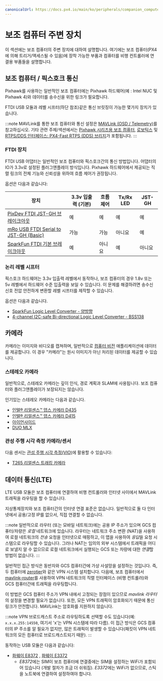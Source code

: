 ```yaml
---
canonicalUrl: https://docs.px4.io/main/ko/peripherals/companion_computer_peripherals
---
```


# 보조 컴퓨터 주변 장치

이 섹션에는 보조 컴퓨터의 주변 장치에 대하여 설명합니다. 여기에는 보조 컴퓨터(PX4에 의해 트리거/액세스될 수 있음)에 장착 가능한 부품과 컴퓨터를 비행 컨트롤러에 연결용 부품들을 설명합니다.

## 보조 컴퓨터 / 픽스호크 통신

Pixhawk를 사용하는 일반적인 보조 컴퓨터에는 Pixhawk 하드웨어(예 : Intel NUC 및 Pixhawk 4)와 데이터를 송수신을 위한 링크가 필요합니다.

FTDI USB 모듈과 레벨 시프터(하단 참조)같은 통신 브릿징이 가능한 몇가지 장치가 있습니다.

:::note MAVLink를 통한 보조 컴퓨터와 통신 설정은 [MAVLink \(OSD / Telemetry\)](../peripherals/mavlink_peripherals.md#example)를 참고하십시오. 기타 관련 주제/섹션에서는 [Pixhawk 시리즈용 보조 컴퓨터](../companion_computer/pixhawk_companion.md), [로보틱스](../robotics/README.md) 및 [RTPS/DDS 인터페이스: PX4-Fast RTPS (DDS) 브리지](../middleware/micrortps.md)가 포함됩니다.
:::

### FTDI 장치

FTDI USB 어댑터는 일반적인 보조 컴퓨터와 픽스호크간의 통신 방법입니다. 어댑터의 IO가 3.3v로 설정된 플러그앤플레이 방식입니다. Pixhawk 하드웨어에서 제공되는 직렬 링크의 전체 기능와 신뢰성을 위하여 흐름 제어가 권장됩니다.

옵션은 다음과 같습니다:

| 장치                                                                                                                      | 3.3v 입출력 (기본) | 흐름 제어 | Tx/Rx LED | JST-GH |
| ----------------------------------------------------------------------------------------------------------------------- | ------------- | ----- | --------- | ------ |
| [PixDev FTDI JST-GH 브레이크아웃](https://pixdev.myshopify.com/products/ftdi-breakout-jst-gh)                                 | 예             | 예     | 예         | 예      |
| [mRo USB FTDI Serial to JST-GH (Basic)](https://store.mrobotics.io/USB-FTDI-Serial-to-JST-GH-p/mro-ftdi-jstgh01-mr.htm) | 가능            | 가능    | 아니요       | 예      |
| [SparkFun FTDI 기본 브레이크아웃](https://www.sparkfun.com/products/9873)                                                       | 예             | 아니요   | 예         | 아니요    |

### 논리 레벨 시프터

픽스호크 하드웨어는 3.3v 입출력 레벨에서 동작하나, 보조 컴퓨터의 경우 1.8v 또는 5v 레벨에서 하드웨어 수준 입출력을 보일 수 있습니다. 이 문제를 해결하려면 송수신 신호 전압 안전하게 변환할 레벨 시프터를 제작할 수 있습니다.

옵션은 다음과 같습니다.

- [SparkFun Logic Level Converter - 양방향](https://www.sparkfun.com/products/12009)
- [4-channel I2C-safe Bi-directional Logic Level Converter - BSS138](https://www.adafruit.com/product/757)

## 카메라

카메라는 이미지와 비디오를 캡쳐하며, 일반적으로 [컴퓨터 비전](../computer_vision/README.md) 애플리케이션에 데이터를 제공합니다. 이 경우 "카메라"는 원시 이미지가 아닌 처리된 데이터를 제공할 수 있습니다.

### 스테레오 카메라

일반적으로, 스테레오 카메라는 깊이 인식, 경로 계획과 SLAM에 사용됩니다. 보조 컴퓨터와 플러그앤플레이가 보장되지는 않습니다.

인기있는 스테레오 카메라는 다음과 같습니다.

- [인텔® 리얼센스™ 뎁스 카메라 D435](https://click.intel.com/intelr-realsensetm-depth-camera-d435.html)
- [인텔® 리얼센스™ 뎁스 카메라 D415](https://click.intel.com/intelr-realsensetm-depth-camera-d415.html)
- [아이언사이드](https://www.perceptin.io/products)
- [DUO MLX](https://duo3d.com/product/duo-minilx-lv1) <!-- note, timeout on link 18Nov2019 -->

### 관성 주행 시각 측정 카메라/센서 

다음 센서는 [관성 주행 시각 측정(VIO)](../computer_vision/visual_inertial_odometry.md)에 활용할 수 있습니다:

- [T265 리얼센스 트래킹 카메라](../peripherals/camera_t265_vio.md)

<span id="data_telephony"></span>

## 데이터 통신(LTE)

LTE USB 모듈은 보조 컴퓨터에 연결하여 비행 컨트롤러와 인터넷 사이에서 MAVLink 트래픽을 라우팅을 할 수 있습니다.

지상통제장치와 보조 컴퓨터간의 인터넷 연결 표준은 없습니다. 일반적으로 둘 다 인터넷에서 공용/고정 IP를 없으서, 직접 연결할 수 없습니다.

:::note
일반적으로 라우터 (또는 모바일 네트워크)에는 공용 IP 주소가 있으며 GCS 컴퓨터/차량은 *로컬* 네트워크에 있습니다. 라우터는 네트워크 주소 변환 (NAT)을 사용하여 로컬 네트워크의 *전송* 요청을 인터넷으로 매핑하고, 이 맵을 사용하여 *응답*을 요청 시스템으로 라우팅할 수 있습니다. 그러나 NAT는 임의의 외부 시스템에서 트래픽을 어디로 보낼지 알 수 없으므로 로컬 네트워크에서 실행되는 GCS 또는 차량에 대한 *연결*할 방법이 없습니다.
:::

일반적인 접근 방식은 동반자와 GCS 컴퓨터간에 가상 사설망을 설정하는 것입니다. 즉, 두 컴퓨터에 [zerotier](https://www.zerotier.com/)와 같은 VPN 시스템 설치합니다. 다음에, 보조 컴퓨터에서 [mavlink-router](https://github.com/intel/mavlink-router)를 사용하여 VPN 네트워크의 직렬 인터페이스 (비행 컨트롤러)와 GCS 컴퓨터간에 트래픽을 라우팅합니다.

이 방법은 GCS 컴퓨터 주소가 VPN 내에서 고정되는 장점이 있으므로 *mavlink 라우터*의 설정을 변경할 필요가 없습니다. 또한, 모든 VPN 트래픽이 암호화되기 때문에 통신 링크가 안전합니다. MAVLink는 암호화를 지원하지 않습니다.

:::note VPN
브로드캐스트 주소로 라우팅하도록 선택할 수도 있습니다(예: `x.x.x.255:14550`, 여기서 'x'는 VPN 시스템에 따라 다름). 이 접근 방식은 GCS 컴퓨터의 IP 주소를 알 필요가 없지만, 많은 트래픽이 발생할 수 있습니다(패킷이 VPN 네트워크의 모든 컴퓨터로 브로드캐스트되기 때문).
:::

동작하는 USB 모듈은 다음과 같습니다:

- [화웨이 E8372](https://consumer.huawei.com/en/mobile-broadband/e8372/) , [화웨이 E3372](https://consumer.huawei.com/en/mobile-broadband/e3372/) 
  - *E8372*에는 SIM이 보조 컴퓨터에 연결중에는 SIM을 설정하는 WiFi가 포함되어 있습니다 (개발 절차가 조금 더 쉬워짐). *E3372*에는 WiFi가 없으므로, 스틱을 노트북에 연결하여 설정하여야 합니다.